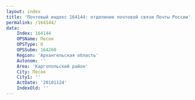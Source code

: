 ```yaml
---
layout: index
title: 'Почтовый индекс 164144: отделение почтовой связи Почты России'
permalink: /164144/
data:
    Index: 164144
    OPSName: Песок
    OPSType: О
    OPSSubm: 164260
    Region: 'Архангельская область'
    Autonom: ''
    Area: 'Каргопольский район'
    City: Песок
    City1: ''
    ActDate: '20101124'
    IndexOld: ''
---
```

